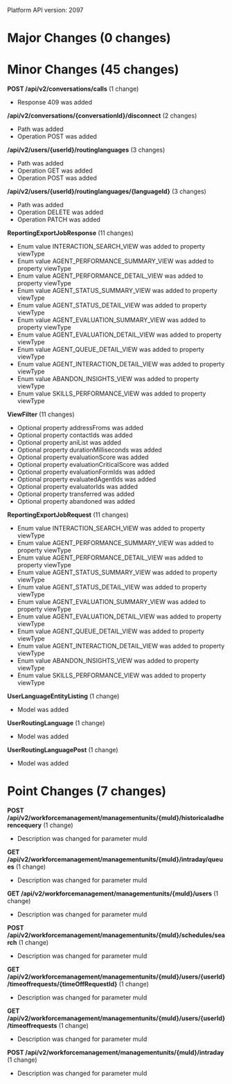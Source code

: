 Platform API version: 2097


# Major Changes (0 changes)


# Minor Changes (45 changes)

**POST /api/v2/conversations/calls** (1 change)

* Response 409 was added

**/api/v2/conversations/{conversationId}/disconnect** (2 changes)

* Path was added
* Operation POST was added

**/api/v2/users/{userId}/routinglanguages** (3 changes)

* Path was added
* Operation GET was added
* Operation POST was added

**/api/v2/users/{userId}/routinglanguages/{languageId}** (3 changes)

* Path was added
* Operation DELETE was added
* Operation PATCH was added

**ReportingExportJobResponse** (11 changes)

* Enum value INTERACTION_SEARCH_VIEW was added to property viewType
* Enum value AGENT_PERFORMANCE_SUMMARY_VIEW was added to property viewType
* Enum value AGENT_PERFORMANCE_DETAIL_VIEW was added to property viewType
* Enum value AGENT_STATUS_SUMMARY_VIEW was added to property viewType
* Enum value AGENT_STATUS_DETAIL_VIEW was added to property viewType
* Enum value AGENT_EVALUATION_SUMMARY_VIEW was added to property viewType
* Enum value AGENT_EVALUATION_DETAIL_VIEW was added to property viewType
* Enum value AGENT_QUEUE_DETAIL_VIEW was added to property viewType
* Enum value AGENT_INTERACTION_DETAIL_VIEW was added to property viewType
* Enum value ABANDON_INSIGHTS_VIEW was added to property viewType
* Enum value SKILLS_PERFORMANCE_VIEW was added to property viewType

**ViewFilter** (11 changes)

* Optional property addressFroms was added
* Optional property contactIds was added
* Optional property aniList was added
* Optional property durationMilliseconds was added
* Optional property evaluationScore was added
* Optional property evaluationCriticalScore was added
* Optional property evaluationFormIds was added
* Optional property evaluatedAgentIds was added
* Optional property evaluatorIds was added
* Optional property transferred was added
* Optional property abandoned was added

**ReportingExportJobRequest** (11 changes)

* Enum value INTERACTION_SEARCH_VIEW was added to property viewType
* Enum value AGENT_PERFORMANCE_SUMMARY_VIEW was added to property viewType
* Enum value AGENT_PERFORMANCE_DETAIL_VIEW was added to property viewType
* Enum value AGENT_STATUS_SUMMARY_VIEW was added to property viewType
* Enum value AGENT_STATUS_DETAIL_VIEW was added to property viewType
* Enum value AGENT_EVALUATION_SUMMARY_VIEW was added to property viewType
* Enum value AGENT_EVALUATION_DETAIL_VIEW was added to property viewType
* Enum value AGENT_QUEUE_DETAIL_VIEW was added to property viewType
* Enum value AGENT_INTERACTION_DETAIL_VIEW was added to property viewType
* Enum value ABANDON_INSIGHTS_VIEW was added to property viewType
* Enum value SKILLS_PERFORMANCE_VIEW was added to property viewType

**UserLanguageEntityListing** (1 change)

* Model was added

**UserRoutingLanguage** (1 change)

* Model was added

**UserRoutingLanguagePost** (1 change)

* Model was added


# Point Changes (7 changes)

**POST /api/v2/workforcemanagement/managementunits/{muId}/historicaladherencequery** (1 change)

* Description was changed for parameter muId

**GET /api/v2/workforcemanagement/managementunits/{muId}/intraday/queues** (1 change)

* Description was changed for parameter muId

**GET /api/v2/workforcemanagement/managementunits/{muId}/users** (1 change)

* Description was changed for parameter muId

**POST /api/v2/workforcemanagement/managementunits/{muId}/schedules/search** (1 change)

* Description was changed for parameter muId

**GET /api/v2/workforcemanagement/managementunits/{muId}/users/{userId}/timeoffrequests/{timeOffRequestId}** (1 change)

* Description was changed for parameter muId

**GET /api/v2/workforcemanagement/managementunits/{muId}/users/{userId}/timeoffrequests** (1 change)

* Description was changed for parameter muId

**POST /api/v2/workforcemanagement/managementunits/{muId}/intraday** (1 change)

* Description was changed for parameter muId
